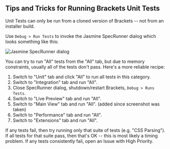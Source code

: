 ## Tips and Tricks for Running Brackets Unit Tests

Unit Tests can only be run from a cloned version of Brackets -- not from an installer build.

Use `Debug > Run Tests` to invoke the Jasmine SpecRunner dialog which looks something like this:

![Jasmine SpecRunner dialog](http://i.imgur.com/ZzozdSA.png)

You can try to run "All" tests from the "All" tab, but due to memory constraints,
usually all of the tests don't pass. Here's a more reliable recipe:

1. Switch to "Unit" tab and click "All" to run all tests in this category.
2. Switch to "Integration" tab and run "All".
3. Close SpecRunner dialog, shutdown/restart Brackets, `Debug > Runs Tests`.
4. Switch to "Live Preview" tab and run "All".
5. Switch to "Main View" tab and run "All". (added since screenshot was taken)
6. Switch to "Performance" tab and run "All".
7. Switch to "Extensions" tab and run "All".

If any tests fail, then try running only that suite of tests (e.g. "CSS Parsing").
If all tests for that suite pass, then that's OK -- this is most likely a timing problem.
If any tests consistently fail, open an Issue with High Priority.
